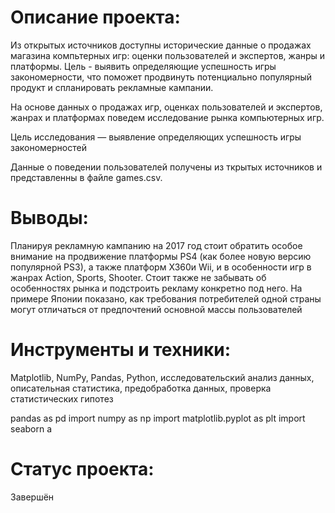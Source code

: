# Описание проекта: 
Из открытых источников доступны исторические данные о продажах магазина компьтерных игр: оценки пользователей и экспертов, жанры и платформы. Цель - выявить определяющие успешность игры закономерности, что поможет продвинуть потенциально популярный продукт и спланировать рекламные кампании.

На основе данных о продажах игр, оценках пользователей и экспертов, жанрах и платформах поведем исследование рынка компьютерных игр.

Цель исследования — выявление определяющих успешность игры закономерностей

Данные о поведении пользователей получены из ткрытых источников и представленны в файле games.csv.

# Выводы:

Планируя рекламную кампанию на 2017 год стоит обратить особое внимание на продвижение платформы PS4 (как более новую версию популярной PS3), а также платформ X360и Wii, и в особенности игр в жанрах Action, Sports, Shooter.
Стоит также не забывать об особенностях рынка и подстроить рекламу конкретно под него. На примере Японии показано, как требования потребителей одной страны могут отличаться от предпочтений основной массы пользователей

# Инструменты и техники: 
Matplotlib, NumPy, Pandas, Python, исследовательский анализ данных, описательная статистика, предобработка данных, проверка статистических гипотез

pandas as pd
import numpy as np
import matplotlib.pyplot as plt
import seaborn a

# Статус проекта:
Завершён
